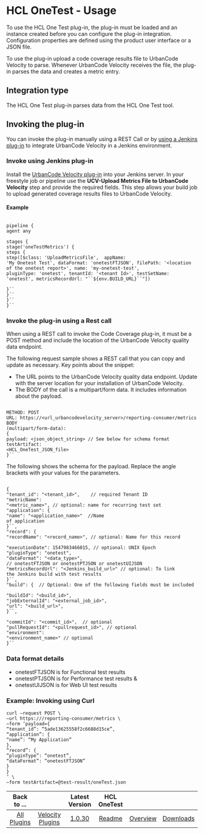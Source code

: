 
# HCL OneTest - Usage

To use the HCL One Test plug-in, the plug-in must be loaded and an instance created before you can configure the plug-in integration. Configuration properties are defined using the product user interface or a JSON file.


To use the plug-in upload a code coverage results file to UrbanCode Velocity to parse. Whenever UrbanCode Velocity receives the file, the plug-in parses the data and creates a metric entry.

## Integration type

The HCL One Test plug-in parses data from the HCL One Test tool.

## Invoking the plug-in

You can invoke the plug-in manually using a REST Call or by [using a Jenkins plug-in](#invokejenkins) to integrate UrbanCode Velocity in a Jenkins environment.

### Invoke using Jenkins plug-in

Install the [UrbanCode Velocity plug-in](https://plugins.jenkins.io/urbancode-velocity) into your Jenkins server. In your freestyle job or pipeline use the **UCV-Upload Metrics File to UrbanCode Velocity** step and provide the required fields. This step allows your build job to upload generated coverage results files to UrbanCode Velocity.

#### Example


```

pipeline {
agent any

stages {
stage('oneTestMetrics') {
steps {
step([$class: 'UploadMetricsFile',  appName:
'My Onetest Test', dataFormat: 'onetestFTJSON', filePath: '<location of the onetest report>', name: 'my-onetest-test',
pluginType: 'onetest', tenantId: '<tenant Id>', testSetName: 'onetest', metricsRecordUrl: "``${env.BUILD_URL}``"])

}``
}``
}``
}``

```

### Invoke the plug-in using a Rest call

When using a REST call to invoke the Code Coverage plug-in, it must be a POST method and include the location of the UrbanCode Velocity quality data endpoint.

The following request sample shows a REST call that you can copy and update as necessary. Key points about the snippet:

* The URL points to the UrbanCode Velocity quality data endpoint. Update with the server location for your installation of UrbanCode Velocity.
* The BODY of the call is a multipart/form data. It includes information about the payload.


```

METHOD: POST
URL: https://<url_urbancodevelocity_server>/reporting-consumer/metrics
BODY
(multipart/form-data):
{
payload: <json_object_string> // See below for schema format
testArtifact:
<HCL_OneTest_JSON_file>
}``

```


The following shows the schema for the payload. Replace the angle brackets with your values for the parameters.


```

{
"tenant_id": "<tenant_id>",    // required Tenant ID
"metricName":
"<metric_name>", // optional: name for recurring test set
"application": {
"name": "<application_name>"  //Name
of application
}``,
"record": {
"recordName": "<record_name>", // optional: Name for this record

"executionDate": 1547983466015, // optional: UNIX Epoch
"pluginType": "onetest",
"dataFormat": "<data_type>",
// onetestFTJSON or onetestPTJSON or onetestUIJSON
"metricsRecordUrl": "<Jenkins_build_url>" // optional: To link
the Jenkins build with test results
}``,
"build": {  // Optional: One of the following fields must be included

"buildId": "<build_id>",
"jobExternalId": "<external_job_id>",
"url": "<build_url>",
}``,

"commitId": "<commit_id>",  // optional
"pullRequestId": "<pullrequest_id>", // optional
"environment":
"<environment_name>" // optional
}``

```

### Data format details

* onetestFTJSON is for Functional test results
* onetestPTJSON is for Performance test results &
* onetestUIJSON is for Web UI test results

### Example: Invoking using Curl
```
curl –request POST \
–url https:///reporting-consumer/metrics \
–form ‘payload={
“tenant_id”: “5ade13625558f2c6688d15ce”,
“application”: {
“name”: “My Application”
},
“record”: {
“pluginType”: “onetest”,
“dataFormat”: “onetestFTJSON”
}
}
‘ \
–form testArtifact=@test-result/oneTest.json

```

|Back to ...||Latest Version|HCL OneTest |||
| :---: | :---: | :---: | :---: | :---: | :---: |
|[All Plugins](../../index.md)|[Velocity Plugins](../README.md)|[1.0.30](https://raw.githubusercontent.com/UrbanCode/IBM-UCV-PLUGINS/main/files/ucv-ext-onetest/ucv-ext-onetest-1.0.30.tar.zip)|[Readme](README.md)|[Overview](overview.md)|[Downloads](downloads.md)|
